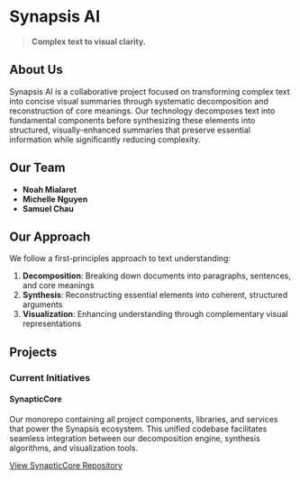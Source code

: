 # Synapsis AI

> **Complex text to visual clarity.**

## About Us

Synapsis AI is a collaborative project focused on transforming complex text into concise visual summaries through systematic decomposition and reconstruction of core meanings. Our technology decomposes text into fundamental components before synthesizing these elements into structured, visually-enhanced summaries that preserve essential information while significantly reducing complexity.

## Our Team

- **Noah Mialaret**
- **Michelle Nguyen** 
- **Samuel Chau**

## Our Approach

We follow a first-principles approach to text understanding:

1. **Decomposition**: Breaking down documents into paragraphs, sentences, and core meanings
2. **Synthesis**: Reconstructing essential elements into coherent, structured arguments
3. **Visualization**: Enhancing understanding through complementary visual representations

## Projects

### Current Initiatives

#### SynapticCore

Our monorepo containing all project components, libraries, and services that power the Synapsis ecosystem. This unified codebase facilitates seamless integration between our decomposition engine, synthesis algorithms, and visualization tools.

[View SynapticCore Repository](https://github.com/SynapsisAI/mono)
